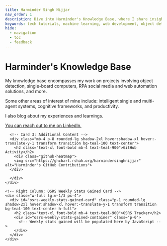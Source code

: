 ```yaml
---
title: Harminder Singh Nijjar
nav_order: 1
description: Dive into Harminder's Knowledge Base, where I share insights, tutorials, and projects on a wide range of tech topics.
keywords: tech tutorials, machine learning, web development, object detection, knowledge base
hide:
  - navigation
  - toc
  - feedback
---
```


<!DOCTYPE html>
<html lang="en">
<head>
  <!-- Primary Meta Tags -->
  <title>Harminder's Knowledge Base</title>
  <meta name="title" content="Harminder's Knowledge Base">
  <meta name="description" content="Dive into Harminder's Knowledge Base, where I share insights, tutorials, and projects on a wide range of tech topics.">

  <!-- Google icons -->
  <link href="https://fonts.googleapis.com/icon?family=Material+Icons" rel="stylesheet">

  <!-- Tailwind CSS -->
  <link href="https://unpkg.com/tailwindcss@latest/dist/tailwind.min.css" rel="stylesheet">

  <!-- Favicon -->
  <link rel="shortcut icon" href="https://www.mkdocs.org/favicon.ico" type="image/x-icon">

  <!-- ApexCharts library -->
  <script src="https://cdn.jsdelivr.net/npm/apexcharts@latest/dist/apexcharts.min.js"></script>
  <meta name="viewport" content="width=device-width, initial-scale=1.0">

  <!-- Custom styles -->
  <link rel="stylesheet" href="css/custom.css">

  <meta name="viewport" content="width=device-width, initial-scale=1.0">


</head>

<body>
  <div class="flex flex-wrap -mx-4">
    <!-- Left Column: Large Card on the Top, Third Card on the Bottom -->
    <div class="w-full lg:w-2/3 px-4">
      <!-- Card 1: Large Card -->
      <div class="mb-4 p-8 rounded-lg shadow-2xl hover:shadow-xl hover:-translate-y-1 transform transition bg-teal-100 text-center">
        <h1 class="text-2xl font-bold mb-4 text-teal-900 hover:text-teal-600">Harminder's Knowledge Base</h1>
        <p class="text-teal-700 mb-4">
          My knowledge base encompasses my work on projects involving object detection, single-board computers, RPA social media and web automation solutions, and more.
        </p>
        <p class="text-teal-700 mb-4">
          Some other areas of interest of mine include: intelligent single and multi-agent systems, cognitive frameworks, and productivity.
        </p>
        <p class="text-teal-700 mb-4">
          I also blog about my experiences and learnings.
        </p>
        <div class="mt-6">
          <a href="https://www.linkedin.com/in/harmindersinghnijjar/" target="_blank" rel="noopener noreferrer" class="text-teal-500 hover:text-teal-600 hover:underline">You can reach out to me on LinkedIn.</a>
        </div>
      </div>

      <!-- Card 3: Additional Content -->
      <div class="mb-4 p-8 rounded-lg shadow-2xl hover:shadow-xl hover:-translate-y-1 transform transition bg-teal-100 text-center">
        <h2 class="text-xl font-bold mb-4 text-teal-900">GitHub Activity</h2>
        <div class="github-heatmap">
        <img src="https://ghchart.rshah.org/harmindersinghnijjar" alt="Harminder's GitHub Contributions">
      </div>

      </div>
    </div>

    <!-- Right Column: OSRS Weekly Stats Gained Card -->
    <div class="w-full lg:w-1/3 px-4">
      <div id="osrs-weekly-stats-gained-card" class="p-1 rounded-lg shadow-2xl hover:shadow-xl hover:-translate-y-1 transform transition bg-teal-100 text-center h-full">
        <h2 class="text-xl font-bold mb-4 text-teal-900">OSRS Tracker</h2>
        <div id="osrs-weekly-stats-gained-container" class="p-0">
          <!-- Weekly stats gained will be populated here by JavaScript -->
        </div>
      </div>
    </div>

  </div> <!-- End of .flex .flex-wrap -->
  
  <script type="module">
  // This function will fetch OSRS player weekly gains and update the HTML content
  async function fetchAndDisplayOSRSWeeklyGains(playerName) {
    try {
      // Fetch the player gains using the Wise Old Man API
      const response = await fetch(`https://api.wiseoldman.net/v2/players/${encodeURIComponent(playerName)}/gained?period=week`, {
        headers: {
          'Content-Type': 'application/json'
        }
      });

      if (!response.ok) {
        throw new Error('Player gains could not be retrieved');
      }

      const playerGains = await response.json();

      // Select the container where the gains will be displayed
      const gainsContainer = document.getElementById('osrs-weekly-stats-gained-container');

      // Clear any existing content in the gains container
      gainsContainer.innerHTML = '';

      // Create a table to hold the skill rows
      const table = document.createElement('table');
      table.className = 'w-full min-w-full';
      
      // Create and append the header row
      const headerRow = document.createElement('tr');
      headerRow.className = "border-b border-gray-600";
      headerRow.innerHTML = `
        <th class="whitespace-nowrap p-4 align-middle">Skill</th>
        <th class="whitespace-nowrap p-4 align-middle">XP Gained</th>
        <th class="whitespace-nowrap p-4 align-middle">Levels Gained</th>
      `;
      table.appendChild(headerRow);

      // Sort skills by experience gained
      const sortedSkills = Object.entries(playerGains.data.skills).sort((a, b) => b[1].experience.gained - a[1].experience.gained);

      // Take only the top 5 skills
      const topSkills = sortedSkills.slice(0, 5);

      // Loop through the top 5 skills and create table rows for each one
      topSkills.forEach(([skill, data], index) => {
        const row = document.createElement('tr');
        row.className = `border-b border-gray-600 ${index % 2 === 0 ? 'bg-gray-500' : 'bg-teal-200'} hover:bg-gray-600 transition-colors relative cursor-pointer`;

        // Skill icon and name always shown
        const skillCell = document.createElement('td');
        skillCell.className = "whitespace-nowrap p-4 align-middle";
        skillCell.innerHTML = `<div class="flex items-center gap-x-2"> <img alt="${skill}" loading="lazy" width="16" height="16" decoding="async" class="shrink-0" src="https://raw.githubusercontent.com/wise-old-man/wise-old-man/4c9374bed80cf6eb622b4bddb38f29fb764462ed/app/public/img/metrics/${skill}.png"> ${skill.charAt(0).toUpperCase() + skill.slice(1)} </div>`;

        // XP gained - always shown
        const xpCell = document.createElement('td');
        xpCell.className = "whitespace-nowrap p-4 align-middle";
        xpCell.innerHTML = `<span>${data.experience.gained.toLocaleString()}</span>`;

        // Level gained - always showm
        const levelCell = document.createElement('td');
        levelCell.className = "whitespace-nowrap p-4 align-middle";
        levelCell.innerHTML = `<span>${data.level.gained.toLocaleString()}</span>`;

        // Append the cells to the row
        row.appendChild(skillCell);
        row.appendChild(xpCell);
        row.appendChild(levelCell);

        // Append the row to the table
        table.appendChild(row);
      });

      // Append the table to the gainsContainer
      gainsContainer.appendChild(table);

      // Call the adjustFontSize function here, after the table is in the DOM
      adjustFontSize();
    } catch (error) {
      console.error('Error fetching OSRS weekly gains:', error);
      const gainsContainer = document.getElementById('osrs-weekly-stats-gained-container');
      gainsContainer.innerHTML = '<p>Error fetching weekly gains. Please try again later.</p>';
    }
  }

  // Replace 'yourPlayerName' with the actual player name
  fetchAndDisplayOSRSWeeklyGains('xogsherjattx');

  // Add an image on the bottom of the card with the remaining height to fill the card
  const osrsWeeklyStatsGainedCard = document.getElementById('osrs-weekly-stats-gained-card');
  const osrsWeeklyStatsGainedCardImage = document.createElement('img');
  osrsWeeklyStatsGainedCardImage.src = 'https://raw.githubusercontent.com/harmindersinghnijjar/face/main/fotor_2023-8-13_21_49_31-fotor-2023081322615.png';

  // Add the image to the card if there is extra space (typically on larger screens)
  if (osrsWeeklyStatsGainedCard.offsetHeight > 400) {
    osrsWeeklyStatsGainedCard.appendChild(osrsWeeklyStatsGainedCardImage);
  }

  // This function will adjust the font size of the table based on the container width
  function adjustFontSize() {
    const osrsWeeklyStatsGainedContainer = document.getElementById('osrs-weekly-stats-gained-container');
    const osrsWeeklyStatsGainedTable = osrsWeeklyStatsGainedContainer.querySelector('table');

    // Ensure the table is present before attempting to adjust font size
    if (osrsWeeklyStatsGainedTable) {
    const containerWidth = osrsWeeklyStatsGainedContainer.offsetWidth;
    let fontSize = 16; // Default font size for desktop

        // Check if on mobile
        if (window.matchMedia("(max-width: 600px)").matches) {
          // If on mobile, scale down the font size
          fontSize = 12;
        } else {
          // For larger screens, adjust font size based on container width
          fontSize = Math.min(16, Math.max(12, Math.floor(containerWidth / 100)));
        }

        osrsWeeklyStatsGainedTable.style.fontSize = `${fontSize}px`;

}
}


  // Add an event listener to call adjustFontSize when the window resizes
  window.addEventListener('resize', adjustFontSize);
</script>
</body>
</html>

